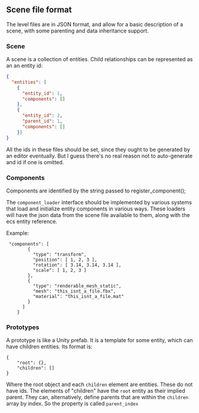 ## Scene file format

The level files are in JSON format, and allow for a basic description of a scene, 
with some parenting and data inheritance support. 

### Scene

A scene is a collection of entities. Child relationships can be represented
as an an entity id:

```json
{
  "entities": [
    {
      "entity_id": 1,
      "components": []
    },
    {
      "entity_id": 2,
      "parent_id": 1,
      "components": []
    }]
}
```

All the ids in these files should be set, since they ought to be generated 
by an editor eventually. But I guess there's no real reason not to auto-generate
and id if one is omitted.


### Components

Components are identified by the string passed to register_component();

The `component_loader` interface should be implemented by various systems that load and initialize entity components in various ways.
These loaders will have the json data from the scene file available to them, along with the ecs entity reference. 


Example:
```
 "components": [
        {
          "type": "transform",
          "position": [ 1, 2, 3 ],
          "rotation": [ 3.14, 3.14, 3.14 ],
          "scale": [ 1, 2, 3 ]
        },
        {
          "type": "renderable_mesh_static",
          "mesh": "this_isnt_a_file.fbx",
          "material": "this_isnt_a_file.mat"
        }
      ]
    }
```

### Prototypes

A prototype is like a Unity prefab. It is a template for some entity, which can have
children entities. Its format is:
```
{
    "root": {},
    "children": []
}
```
Where the root object and each `children` element are entities. These do not have ids.
The elements of "children" have the `root` entity as their implied parent. 
They can, alternatively, define parents that are within the `children` array
by index. So the property is called `parent_index` 